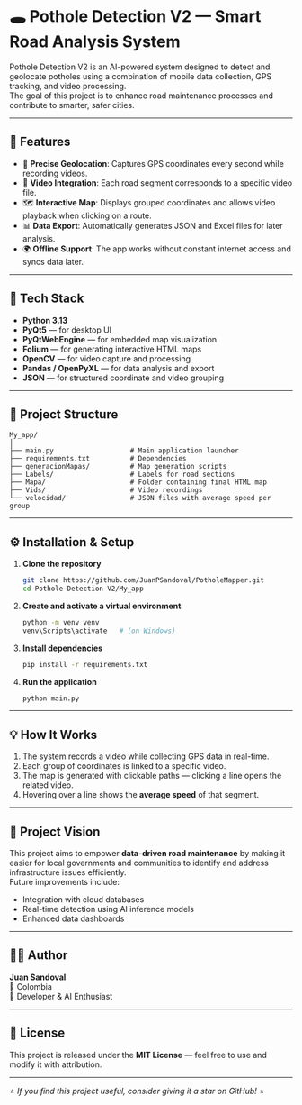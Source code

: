 # 🕳️ Pothole Detection V2 — Smart Road Analysis System  

Pothole Detection V2 is an AI-powered system designed to detect and geolocate potholes using a combination of mobile data collection, GPS tracking, and video processing.  
The goal of this project is to enhance road maintenance processes and contribute to smarter, safer cities.

---

## 🚀 Features

- 📍 **Precise Geolocation**: Captures GPS coordinates every second while recording videos.  
- 🎥 **Video Integration**: Each road segment corresponds to a specific video file.  
- 🗺️ **Interactive Map**: Displays grouped coordinates and allows video playback when clicking on a route.  
- 📊 **Data Export**: Automatically generates JSON and Excel files for later analysis.  
- 🌍 **Offline Support**: The app works without constant internet access and syncs data later.  

---

## 🧩 Tech Stack

- **Python 3.13**  
- **PyQt5** — for desktop UI  
- **PyQtWebEngine** — for embedded map visualization  
- **Folium** — for generating interactive HTML maps  
- **OpenCV** — for video capture and processing  
- **Pandas / OpenPyXL** — for data analysis and export  
- **JSON** — for structured coordinate and video grouping  

---

## 📂 Project Structure

```
My_app/
│
├── main.py                   # Main application launcher
├── requirements.txt          # Dependencies
├── generacionMapas/          # Map generation scripts
├── Labels/                   # Labels for road sections
├── Mapa/                     # Folder containing final HTML map
├── Vids/                     # Video recordings
└── velocidad/                # JSON files with average speed per group
```

---

## ⚙️ Installation & Setup

1. **Clone the repository**
   ```bash
   git clone https://github.com/JuanPSandoval/PotholeMapper.git
   cd Pothole-Detection-V2/My_app
   ```

2. **Create and activate a virtual environment**
   ```bash
   python -m venv venv
   venv\Scripts\activate   # (on Windows)
   ```

3. **Install dependencies**
   ```bash
   pip install -r requirements.txt
   ```

4. **Run the application**
   ```bash
   python main.py
   ```

---

## 💡 How It Works

1. The system records a video while collecting GPS data in real-time.  
2. Each group of coordinates is linked to a specific video.  
3. The map is generated with clickable paths — clicking a line opens the related video.  
4. Hovering over a line shows the **average speed** of that segment.  

---

## 🧠 Project Vision

This project aims to empower **data-driven road maintenance** by making it easier for local governments and communities to identify and address infrastructure issues efficiently.  
Future improvements include:
- Integration with cloud databases  
- Real-time detection using AI inference models  
- Enhanced data dashboards  

---

## 👨‍💻 Author

**Juan Sandoval**  
📍 Colombia  
💼 Developer & AI Enthusiast  

---

## 🧾 License

This project is released under the **MIT License** — feel free to use and modify it with attribution.

---

⭐ *If you find this project useful, consider giving it a star on GitHub!* ⭐
